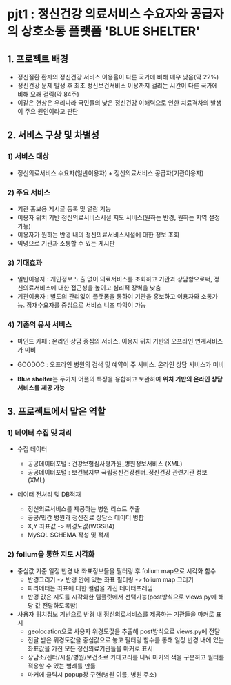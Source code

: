 # pjt1 : 정신건강 의료서비스 수요자와 공급자의 상호소통 플랫폼 'BLUE SHELTER'

## 1. 프로젝트 배경
- 정신질환 환자의 정신건강 서비스 이용율이 다른 국가에 비해 매우 낮음(약 22%)
- 정신건강 문제 발생 후 최초 정신보건서비스 이용까지 걸리는 시간이 다른 국가에 비해 오래 걸림(약 84주)
- 이같은 현상은 우리나라 국민들의 낮은 정신건강 이해력으로 인한 치료격차의 발생이 주요 원인이라고 판단

## 2. 서비스 구상 및 차별성
### 1) 서비스 대상 
- 정신의료서비스 수요자(일반이용자) + 정신의료서비스 공급자(기관이용자)

### 2) 주요 서비스
- 기관 홍보용 게시글 등록 및 열람 기능
- 이용자 위치 기반 정신의료서비스시설 지도 서비스(원하는 반경, 원하는 지역 설정 가능)  
- 이용자가 원하는 반경 내의 정신의료서비스시설에 대한 정보 조회
- 익명으로 기관과 소통할 수 있는 게시판

### 3) 기대효과
- 일반이용자 : 개인정보 노출 없이 의료서비스를 조회하고 기관과 상담함으로써, 정신의료서비스에 대한 접근성을 높이고 심리적 장벽을 낮춤
- 기관이용자 : 별도의 관리없이 플랫폼을 통하여 기관을 홍보하고 이용자와 소통가능. 잠재수요자를 중심으로 서비스 니즈 파악이 가능


### 4) 기존의 유사 서비스
- 마인드 카페 : 온라인 상담 중심의 서비스. 이용자 위치 기반의 오프라인 연계서비스가 미비
- GOODOC : 오프라인 병원의 검색 및 예약이 주 서비스. 온라인 상담 서비스가 미비

- **Blue shelter**는 두가지 어플의 특징을 융합하고 보완하여 **위치 기반의 온라인 상담 서비스를 제공 가능**


## 3. 프로젝트에서 맡은 역할
### 1) 데이터 수집 및 처리
- 수집 데이터
  - 공공데이터포털 : 건강보험심사평가원_병원정보서비스 (XML)
  - 공공데이터포털 : 보건복지부 국립정신건강센터_정신건강 관련기관 정보 (XML)

- 데이터 전처리 및 DB적재
  - 정신의료서비스를 제공하는 병원 리스트 추출 
  - 공공/민간 병원과 정신진료 상담소 데이터 병합
  - X,Y 좌표값 -> 위경도값(WGS84) 
  - MySQL SCHEMA 작성 및 적재

### 2) folium을 통한 지도 시각화
  - 중심값 기준 일정 반경 내 좌표정보들을 필터링 후 folium map으로 시각화 함수
    - 반경그리기 -> 반경 안에 있는 좌표 필터링 -> folium map 그리기
    - 파라메터는 좌표에 대한 컬럼을 가진 데이터프레임
    - 반경 값은 지도를 시각화한 템플릿에서 선택가능(post방식으로 views.py에 해당 값 전달하도록함)
  - 사용자 위치정보 기반으로 반경 내 정신의료서비스를 제공하는 기관들을 마커로 표시
    - geolocation으로 사용자 위경도값을 추출해 post방식으로 views.py에 전달
    - 전달 받은 위경도값을 중심값으로 놓고 필터링 함수를 통해 일정 반경 내에 있는 좌표값을 가진 모든 정신의료기관들을 마커로 표시
    - 상담소/센터/시설/병원/보건소로 카테고리를 나눠 마커의 색을 구분하고 필터를 적용할 수 있는 범례를 만듦
    - 마커에 클릭시 popup창 구현(병원 이름, 병원 주소)


